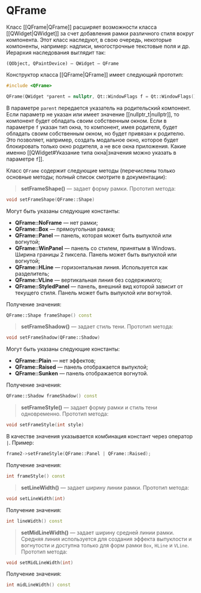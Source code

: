 # QFrame

Класс [[QFrame|QFrame]] расширяет возможности класса [[QWidget|QWidget]] за счет добавления рамки различного стиля вокруг компонента. Этот класс наследуют, в свою очередь, некоторые компоненты, например: надписи, многострочные текстовые поля и др. Иерархия наследования выглядит так:

```
(QObject, QPaintDevice) — QWidget — QFrame
```

Конструктор класса [[QFrame|QFrame]] имеет следующий прототип:

```c++
#include <QFrame>

QFrame(QWidget *parent = nullptr, Qt::WindowFlags f = Qt::WindowFlags())
```

В параметре `parent` передается указатель на родительский компонент. Если параметр не указан или имеет значение [[nullptr_t|nullptr]], то компонент будет обладать своим собственным окном. Если в параметре `f` указан тип окна, то компонент, имея родителя, будет обладать своим собственным окном, но будет привязан к родителю. Это позволяет, например, создать модальное окно, которое будет блокировать только окно родителя, а не все окна приложения. Какие именно [[QWidget#Указание типа окна|значения можно указать в параметре `f`]].

Класс `QFrame` содержит следующие методы (перечислены только основные методы; полный список смотрите в документации):

> **setFrameShape()** — задает форму рамки. Прототип метода:
```c++
void setFrameShape(QFrame::Shape)
```
Могут быть указаны следующие константы:
* **QFrame::NoFrame** — нет рамки;
* **QFrame::Box** — прямоугольная рамка;
* **QFrame::Panel** — панель, которая может быть выпуклой или вогнутой;
* **QFrame::WinPanel** — панель со стилем, принятым в Windows. Ширина границы 2 пиксела. Панель может быть выпуклой или вогнутой;
* **QFrame::HLine** — горизонтальная линия. Используется как разделитель;
* **QFrame::VLine** — вертикальная линия без содержимого;
* **QFrame::StyledPanel** — панель, внешний вид которой зависит от текущего стиля. Панель может быть выпуклой или вогнутой.

Получение значения:
```c++
QFrame::Shape frameShape() const
```

> **setFrameShadow()** — задает стиль тени. Прототип метода:
```c++
void setFrameShadow(QFrame::Shadow)
```

Могут быть указаны следующие константы:
* **QFrame::Plain** — нет эффектов;
* **QFrame::Raised** — панель отображается выпуклой;
* **QFrame::Sunken** — панель отображается вогнутой.

Получение значения:
```c++
QFrame::Shadow frameShadow() const
```

> **setFrameStyle()** — задает форму рамки и стиль тени одновременно. Прототип метода:
```c++
void setFrameStyle(int style)
```

В качестве значения указывается комбинация констант через оператор `|`. Пример:
```c++
frame2->setFrameStyle(QFrame::Panel | QFrame::Raised);
```

Получение значения:
```c++
int frameStyle() const
```

> **setLineWidth()** — задает ширину линии рамки. Прототип метода:
```c++
void setLineWidth(int)
```

Получение значения:
```c++
int lineWidth() const
```

> **setMidLineWidth()** — задает ширину средней линии рамки. Средняя линия используется для создания эффекта выпуклости и вогнутости и доступна только для форм рамки `Box`, `HLine` и `VLine`. Прототип метода:
```c++
void setMidLineWidth(int)
```

Получение значения:
```c++
int midLineWidth() const
```


